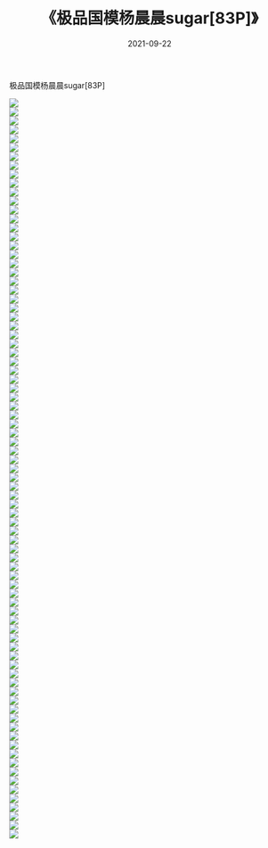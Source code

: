 ﻿---
layout: post
title:  《极品国模杨晨晨sugar[83P]》
date:   2021-09-22
img: http://img.660000.xyz/Sharelink/性感/2021/极品国模杨晨晨sugar[83P]/000.jpg
categories: [美女, 清纯, 唯美]
---

极品国模杨晨晨sugar[83P]

  ![](http://img.660000.xyz/Sharelink/性感/2021/极品国模杨晨晨sugar[83P]/001.jpg) <br> ![](http://img.660000.xyz/Sharelink/性感/2021/极品国模杨晨晨sugar[83P]/002.jpg) <br> ![](http://img.660000.xyz/Sharelink/性感/2021/极品国模杨晨晨sugar[83P]/003.jpg) <br> ![](http://img.660000.xyz/Sharelink/性感/2021/极品国模杨晨晨sugar[83P]/004.jpg) <br> ![](http://img.660000.xyz/Sharelink/性感/2021/极品国模杨晨晨sugar[83P]/005.jpg) <br> ![](http://img.660000.xyz/Sharelink/性感/2021/极品国模杨晨晨sugar[83P]/006.jpg) <br> ![](http://img.660000.xyz/Sharelink/性感/2021/极品国模杨晨晨sugar[83P]/007.jpg) <br> ![](http://img.660000.xyz/Sharelink/性感/2021/极品国模杨晨晨sugar[83P]/008.jpg) <br> ![](http://img.660000.xyz/Sharelink/性感/2021/极品国模杨晨晨sugar[83P]/009.jpg) <br> ![](http://img.660000.xyz/Sharelink/性感/2021/极品国模杨晨晨sugar[83P]/010.jpg) <br> ![](http://img.660000.xyz/Sharelink/性感/2021/极品国模杨晨晨sugar[83P]/011.jpg) <br> ![](http://img.660000.xyz/Sharelink/性感/2021/极品国模杨晨晨sugar[83P]/012.jpg) <br> ![](http://img.660000.xyz/Sharelink/性感/2021/极品国模杨晨晨sugar[83P]/013.jpg) <br> ![](http://img.660000.xyz/Sharelink/性感/2021/极品国模杨晨晨sugar[83P]/014.jpg) <br> ![](http://img.660000.xyz/Sharelink/性感/2021/极品国模杨晨晨sugar[83P]/015.jpg) <br> ![](http://img.660000.xyz/Sharelink/性感/2021/极品国模杨晨晨sugar[83P]/016.jpg) <br> ![](http://img.660000.xyz/Sharelink/性感/2021/极品国模杨晨晨sugar[83P]/017.jpg) <br> ![](http://img.660000.xyz/Sharelink/性感/2021/极品国模杨晨晨sugar[83P]/018.jpg) <br> ![](http://img.660000.xyz/Sharelink/性感/2021/极品国模杨晨晨sugar[83P]/019.jpg) <br> ![](http://img.660000.xyz/Sharelink/性感/2021/极品国模杨晨晨sugar[83P]/020.jpg) <br> ![](http://img.660000.xyz/Sharelink/性感/2021/极品国模杨晨晨sugar[83P]/021.jpg) <br> ![](http://img.660000.xyz/Sharelink/性感/2021/极品国模杨晨晨sugar[83P]/022.jpg) <br> ![](http://img.660000.xyz/Sharelink/性感/2021/极品国模杨晨晨sugar[83P]/023.jpg) <br> ![](http://img.660000.xyz/Sharelink/性感/2021/极品国模杨晨晨sugar[83P]/024.jpg) <br> ![](http://img.660000.xyz/Sharelink/性感/2021/极品国模杨晨晨sugar[83P]/025.jpg) <br> ![](http://img.660000.xyz/Sharelink/性感/2021/极品国模杨晨晨sugar[83P]/026.jpg) <br> ![](http://img.660000.xyz/Sharelink/性感/2021/极品国模杨晨晨sugar[83P]/027.jpg) <br> ![](http://img.660000.xyz/Sharelink/性感/2021/极品国模杨晨晨sugar[83P]/028.jpg) <br> ![](http://img.660000.xyz/Sharelink/性感/2021/极品国模杨晨晨sugar[83P]/029.jpg) <br> ![](http://img.660000.xyz/Sharelink/性感/2021/极品国模杨晨晨sugar[83P]/030.jpg) <br> ![](http://img.660000.xyz/Sharelink/性感/2021/极品国模杨晨晨sugar[83P]/031.jpg) <br> ![](http://img.660000.xyz/Sharelink/性感/2021/极品国模杨晨晨sugar[83P]/032.jpg) <br> ![](http://img.660000.xyz/Sharelink/性感/2021/极品国模杨晨晨sugar[83P]/033.jpg) <br> ![](http://img.660000.xyz/Sharelink/性感/2021/极品国模杨晨晨sugar[83P]/034.jpg) <br> ![](http://img.660000.xyz/Sharelink/性感/2021/极品国模杨晨晨sugar[83P]/035.jpg) <br> ![](http://img.660000.xyz/Sharelink/性感/2021/极品国模杨晨晨sugar[83P]/036.jpg) <br> ![](http://img.660000.xyz/Sharelink/性感/2021/极品国模杨晨晨sugar[83P]/037.jpg) <br> ![](http://img.660000.xyz/Sharelink/性感/2021/极品国模杨晨晨sugar[83P]/038.jpg) <br> ![](http://img.660000.xyz/Sharelink/性感/2021/极品国模杨晨晨sugar[83P]/039.jpg) <br> ![](http://img.660000.xyz/Sharelink/性感/2021/极品国模杨晨晨sugar[83P]/040.jpg) <br> ![](http://img.660000.xyz/Sharelink/性感/2021/极品国模杨晨晨sugar[83P]/041.jpg) <br> ![](http://img.660000.xyz/Sharelink/性感/2021/极品国模杨晨晨sugar[83P]/042.jpg) <br> ![](http://img.660000.xyz/Sharelink/性感/2021/极品国模杨晨晨sugar[83P]/043.jpg) <br> ![](http://img.660000.xyz/Sharelink/性感/2021/极品国模杨晨晨sugar[83P]/044.jpg) <br> ![](http://img.660000.xyz/Sharelink/性感/2021/极品国模杨晨晨sugar[83P]/045.jpg) <br> ![](http://img.660000.xyz/Sharelink/性感/2021/极品国模杨晨晨sugar[83P]/046.jpg) <br> ![](http://img.660000.xyz/Sharelink/性感/2021/极品国模杨晨晨sugar[83P]/047.jpg) <br> ![](http://img.660000.xyz/Sharelink/性感/2021/极品国模杨晨晨sugar[83P]/048.jpg) <br> ![](http://img.660000.xyz/Sharelink/性感/2021/极品国模杨晨晨sugar[83P]/049.jpg) <br> ![](http://img.660000.xyz/Sharelink/性感/2021/极品国模杨晨晨sugar[83P]/050.jpg) <br> ![](http://img.660000.xyz/Sharelink/性感/2021/极品国模杨晨晨sugar[83P]/051.jpg) <br> ![](http://img.660000.xyz/Sharelink/性感/2021/极品国模杨晨晨sugar[83P]/052.jpg) <br> ![](http://img.660000.xyz/Sharelink/性感/2021/极品国模杨晨晨sugar[83P]/053.jpg) <br> ![](http://img.660000.xyz/Sharelink/性感/2021/极品国模杨晨晨sugar[83P]/054.jpg) <br> ![](http://img.660000.xyz/Sharelink/性感/2021/极品国模杨晨晨sugar[83P]/055.jpg) <br> ![](http://img.660000.xyz/Sharelink/性感/2021/极品国模杨晨晨sugar[83P]/056.jpg) <br> ![](http://img.660000.xyz/Sharelink/性感/2021/极品国模杨晨晨sugar[83P]/057.jpg) <br> ![](http://img.660000.xyz/Sharelink/性感/2021/极品国模杨晨晨sugar[83P]/058.jpg) <br> ![](http://img.660000.xyz/Sharelink/性感/2021/极品国模杨晨晨sugar[83P]/059.jpg) <br> ![](http://img.660000.xyz/Sharelink/性感/2021/极品国模杨晨晨sugar[83P]/060.jpg) <br> ![](http://img.660000.xyz/Sharelink/性感/2021/极品国模杨晨晨sugar[83P]/061.jpg) <br> ![](http://img.660000.xyz/Sharelink/性感/2021/极品国模杨晨晨sugar[83P]/062.jpg) <br> ![](http://img.660000.xyz/Sharelink/性感/2021/极品国模杨晨晨sugar[83P]/063.jpg) <br> ![](http://img.660000.xyz/Sharelink/性感/2021/极品国模杨晨晨sugar[83P]/064.jpg) <br> ![](http://img.660000.xyz/Sharelink/性感/2021/极品国模杨晨晨sugar[83P]/065.jpg) <br> ![](http://img.660000.xyz/Sharelink/性感/2021/极品国模杨晨晨sugar[83P]/066.jpg) <br> ![](http://img.660000.xyz/Sharelink/性感/2021/极品国模杨晨晨sugar[83P]/067.jpg) <br> ![](http://img.660000.xyz/Sharelink/性感/2021/极品国模杨晨晨sugar[83P]/068.jpg) <br> ![](http://img.660000.xyz/Sharelink/性感/2021/极品国模杨晨晨sugar[83P]/069.jpg) <br> ![](http://img.660000.xyz/Sharelink/性感/2021/极品国模杨晨晨sugar[83P]/070.jpg) <br> ![](http://img.660000.xyz/Sharelink/性感/2021/极品国模杨晨晨sugar[83P]/071.jpg) <br> ![](http://img.660000.xyz/Sharelink/性感/2021/极品国模杨晨晨sugar[83P]/072.jpg) <br> ![](http://img.660000.xyz/Sharelink/性感/2021/极品国模杨晨晨sugar[83P]/073.jpg) <br> ![](http://img.660000.xyz/Sharelink/性感/2021/极品国模杨晨晨sugar[83P]/074.jpg) <br> ![](http://img.660000.xyz/Sharelink/性感/2021/极品国模杨晨晨sugar[83P]/075.jpg) <br> ![](http://img.660000.xyz/Sharelink/性感/2021/极品国模杨晨晨sugar[83P]/076.jpg) <br> ![](http://img.660000.xyz/Sharelink/性感/2021/极品国模杨晨晨sugar[83P]/077.jpg) <br> ![](http://img.660000.xyz/Sharelink/性感/2021/极品国模杨晨晨sugar[83P]/078.jpg) <br> ![](http://img.660000.xyz/Sharelink/性感/2021/极品国模杨晨晨sugar[83P]/079.jpg) <br> ![](http://img.660000.xyz/Sharelink/性感/2021/极品国模杨晨晨sugar[83P]/080.jpg) <br> ![](http://img.660000.xyz/Sharelink/性感/2021/极品国模杨晨晨sugar[83P]/081.jpg) <br> ![](http://img.660000.xyz/Sharelink/性感/2021/极品国模杨晨晨sugar[83P]/082.jpg) <br> ![](http://img.660000.xyz/Sharelink/性感/2021/极品国模杨晨晨sugar[83P]/083.jpg) <br>